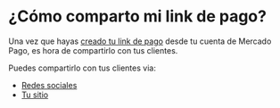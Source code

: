# ¿Cómo comparto mi link de pago?

Una vez que hayas [creado tu link de pago](https://www.mercadopago[FAKER][URL][DOMAIN]/developers/es/guides/payment-link/basic-settings) desde tu cuenta de Mercado Pago, es hora de compartirlo con tus clientes.

Puedes compartirlo con tus clientes via:

* [Redes sociales](https://www.mercadopago[FAKER][URL][DOMAIN]/developers/es/guides/payment-link/share-social-networks)
* [Tu sitio](https://www.mercadopago[FAKER][URL][DOMAIN]/developers/es/guides/payment-link/share-website)